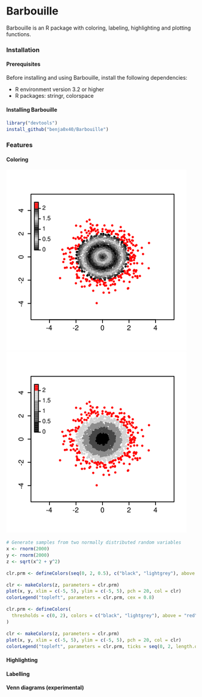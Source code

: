 Barbouille
================================================================================

Barbouille is an R package with coloring, labeling, highlighting and plotting
functions.

### Installation ###

#### Prerequisites ####

Before installing and using Barbouille, install the following dependencies:

  - R environment version 3.2 or higher
  - R packages: stringr, colorspace
  
#### Installing Barbouille ####

```R
library("devtools")
install_github("benja0x40/Barbouille")
```

### Features ###

#### Coloring ####

![](./images/examples/makeColors_1.svg "example")
![](./images/examples/makeColors_2.svg "example")

```R
# Generate samples from two normally distributed random variables
x <- rnorm(2000)
y <- rnorm(2000)
z <- sqrt(x^2 + y^2)
```

```R
clr.prm <- defineColors(seq(0, 2, 0.5), c("black", "lightgrey"), above = "red", range = c(0, 2.3))
```

```R
clr <- makeColors(z, parameters = clr.prm)
plot(x, y, xlim = c(-5, 5), ylim = c(-5, 5), pch = 20, col = clr)
colorLegend("topleft", parameters = clr.prm, cex = 0.8)
```

```R
clr.prm <- defineColors(
  thresholds = c(0, 2), colors = c("black", "lightgrey"), above = "red", range = c(0, 2.3), levels = 4
)
```

```R
clr <- makeColors(z, parameters = clr.prm)
plot(x, y, xlim = c(-5, 5), ylim = c(-5, 5), pch = 20, col = clr)
colorLegend("topleft", parameters = clr.prm, ticks = seq(0, 2, length.out = 5), cex = 0.8)
```

#### Highlighting ####

#### Labelling ####

#### Venn diagrams (experimental) ####

